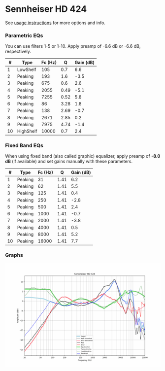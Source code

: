 # Sennheiser HD 424
See [usage instructions](https://github.com/jaakkopasanen/AutoEq#usage) for more options and info.

### Parametric EQs
You can use filters 1-5 or 1-10. Apply preamp of -6.6 dB or -6.6 dB, respectively.

|   # | Type      |   Fc (Hz) |    Q |   Gain (dB) |
|-----|-----------|-----------|------|-------------|
|   1 | LowShelf  |       105 | 0.7  |         6.6 |
|   2 | Peaking   |       193 | 1.6  |        -3.5 |
|   3 | Peaking   |       675 | 0.6  |         2.6 |
|   4 | Peaking   |      2055 | 0.49 |        -5.1 |
|   5 | Peaking   |      7255 | 0.52 |         5.8 |
|   6 | Peaking   |        86 | 3.28 |         1.8 |
|   7 | Peaking   |       138 | 2.69 |        -0.7 |
|   8 | Peaking   |      2671 | 2.85 |         0.2 |
|   9 | Peaking   |      7975 | 4.74 |        -1.4 |
|  10 | HighShelf |     10000 | 0.7  |         2.4 |

### Fixed Band EQs
When using fixed band (also called graphic) equalizer, apply preamp of **-8.0 dB** (if available) and set gains manually with these parameters.

|   # | Type    |   Fc (Hz) |    Q |   Gain (dB) |
|-----|---------|-----------|------|-------------|
|   1 | Peaking |        31 | 1.41 |         6.2 |
|   2 | Peaking |        62 | 1.41 |         5.5 |
|   3 | Peaking |       125 | 1.41 |         0.4 |
|   4 | Peaking |       250 | 1.41 |        -2.8 |
|   5 | Peaking |       500 | 1.41 |         2.4 |
|   6 | Peaking |      1000 | 1.41 |        -0.7 |
|   7 | Peaking |      2000 | 1.41 |        -3.8 |
|   8 | Peaking |      4000 | 1.41 |         0.5 |
|   9 | Peaking |      8000 | 1.41 |         5.2 |
|  10 | Peaking |     16000 | 1.41 |         7.7 |

### Graphs
![](./Sennheiser%20HD%20424.png)
